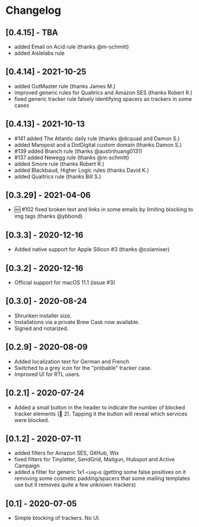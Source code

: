 # Changelog

## [0.4.15] - TBA

- added Email on Acid rule (thanks @m-schmitt)
- added Aislelabs rule

## [0.4.14] - 2021-10-25

- added OutMaster rule (thanks James M.)
- improved generic rules for Qualtrics and Amazon SES (thanks Robert R.)
- fixed generic tracker rule falsely identifying spacers as trackers in some cases

## [0.4.13] - 2021-10-13

- #141 added The Atlantic daily rule (thanks @dcquad and Damon S.)
- added Maropost and a DotDigital custom domain (thanks Damon S.)
- #139 added Branch rule (thanks @austinhuang0131)
- #137 added Newegg rule (thanks @m-schmitt)
- added Smore rule (thanks Robert R.)
- added Blackbaud, Higher Logic rules (thanks David K.)
- added Qualtrics rule (thanks Bill S.)

## [0.3.29] - 2021-04-06

- 🆕 #102 fixed broken text and links in some emails by limiting blocking to img tags (thanks @ybbond)

## [0.3.3] - 2020-12-16

- Added native support for Apple Silicon #3 (thanks @colamixer)

## [0.3.2] - 2020-12-16

- Official support for macOS 11.1 (issue #3)

## [0.3.0] - 2020-08-24

- Shrunken installer size.
- Installations via a private Brew Cask now available.
- Signed and notarized.

## [0.2.9] - 2020-08-09

- Added localization text for German and French
- Switched to a grey icon for the "probable" tracker case.
- Improved UI for RTL users.

## [0.2.1] - 2020-07-24

- Added a small button in the header to indicate the number of blocked tracker elements (🛑 2). Tapping it the button will reveal which services were blocked.

## [0.1.2] - 2020-07-11

- added filters for Amazon SES, GitHub, Wix
- fixed filters for Tinyletter, SendGrid, Mailgun, Hubspot and Active Campaign
- added a filter for generic 1x1 `<img>`s (getting some false positives on it removing some cosmetic padding/spacers that some mailing templates use but it removes quite a few unknown trackers)

## [0.1] - 2020-07-05

- Simple blocking of trackers. No UI.